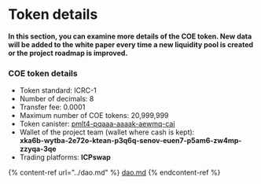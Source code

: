 # Token details

**In this section, you can examine more details of the COE token. New data will be added to the white paper every time a new liquidity pool is created or the project roadmap is improved.**

### COE token details

* Token standard: ICRC-1
* Number of decimals: 8
* Transfer fee: 0.0001
* Maximum number of COE tokens: 20,999,999&#x20;
* Token canister: [pmlt4-pqaaa-aaaak-aewmq-cai](https://icscan.io/canister/pmlt4-pqaaa-aaaak-aewmq-cai)
* Wallet of the project team (wallet where cash is kept):\
  **xka6b-wytba-2e72o-ktean-p3q6q-senov-euen7-p5am6-zw4mp-zzyqa-3qe**
* Trading platforms: **ICPswap**

{% content-ref url="../dao.md" %}
[dao.md](../dao.md)
{% endcontent-ref %}
